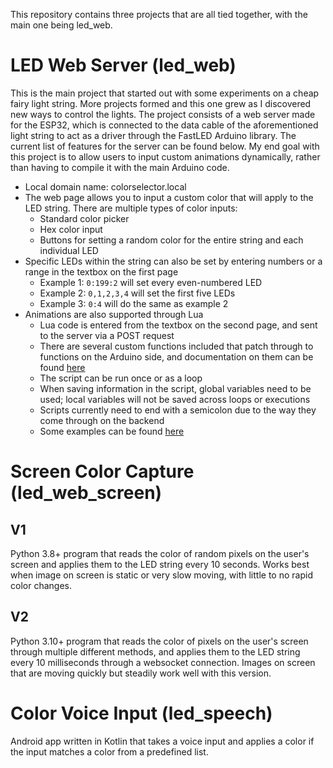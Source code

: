 This repository contains three projects that are all tied together, with the main one being led_web. 

# LED Web Server (led_web)
This is the main project that started out with some experiments on a cheap fairy light string. More projects formed and this one grew as I discovered new ways to control the lights. The project consists of a web server made for the ESP32, which is connected to the data cable of the aforementioned light string to act as a driver through the FastLED Arduino library. The current list of features for the server can be found below. My end goal with this project is to allow users to input custom animations dynamically, rather than having to compile it with the main Arduino code.
- Local domain name: colorselector.local
- The web page allows you to input a custom color that will apply to the LED string. There are multiple types of color inputs: 
  - Standard color picker
  - Hex color input
  - Buttons for setting a random color for the entire string and each individual LED
- Specific LEDs within the string can also be set by entering numbers or a range in the textbox on the first page
  - Example 1: `0:199:2` will set every even-numbered LED
  - Example 2: `0,1,2,3,4` will set the first five LEDs
  - Example 3: `0:4` will do the same as example 2
- Animations are also supported through Lua
  - Lua code is entered from the textbox on the second page, and sent to the server via a POST request
  - There are several custom functions included that patch through to functions on the Arduino side, and documentation on them can be found [here](doc.md)
  - The script can be run once or as a loop
  - When saving information in the script, global variables need to be used; local variables will not be saved across loops or executions
  - Scripts currently need to end with a semicolon due to the way they come through on the backend
  - Some examples can be found [here](led_web/examples.lua)

# Screen Color Capture (led_web_screen)
## V1
Python 3.8+ program that reads the color of random pixels on the user's screen and applies them to the LED string every 10 seconds. Works best when image on screen is static or very slow moving, with little to no rapid color changes.

## V2
Python 3.10+ program that reads the color of pixels on the user's screen through multiple different methods, and applies them to the LED string every 10 milliseconds through a websocket connection. Images on screen that are moving quickly but steadily work well with this version.

# Color Voice Input (led_speech)
Android app written in Kotlin that takes a voice input and applies a color if the input matches a color from a predefined list.
